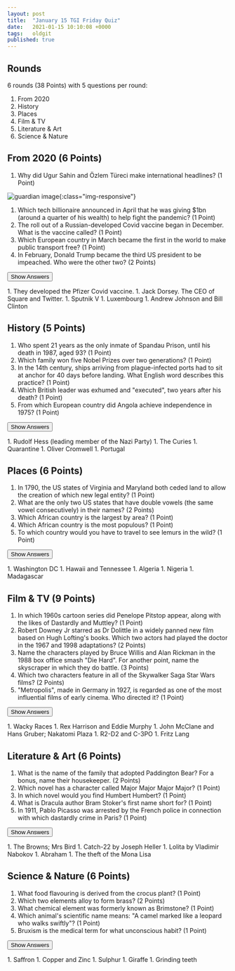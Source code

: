 ```yaml
---
layout: post
title:  "January 15 TGI Friday Quiz"
date:   2021-01-15 10:10:08 +0000
tags:   oldgit
published: true
---
```


## Rounds

 6 rounds (38 Points) with 5 questions per round:

 1. From 2020
 1. History
 1. Places
 1. Film & TV
 1. Literature & Art
 1. Science & Nature

## From 2020 (6 Points)

 1. Why did Ugur Sahin and Özlem Türeci make international headlines? (1 Point)

   ![guardian image](https://i.guim.co.uk/img/media/fc05d868ac03800201c37728e9e1f983057057c4/0_0_2560_1536/master/2560.jpg?width=700&quality=85&auto=format&fit=max&s=e39c0872e11af5997814cf0856313532){:class="img-responsive"}

 1. Which tech billionaire announced in April that he was giving $1bn (around a quarter of his wealth)
    to help fight the pandemic? (1 Point)
 1. The roll out of a Russian-developed Covid vaccine began in December. What is the vaccine called? (1 Point)
 1. Which European country in March became the first in the world to make public transport free? (1 Point)
 1. In February, Donald Trump became the third US president to be impeached. Who were the other two? (2 Points)

<!-- markdownlint-disable -->
<button class="answer-button">Show Answers</button>
<div class="hide" markdown="1">
<!-- markdownlint-restore -->
1. They developed the Pfizer Covid vaccine.
1. Jack Dorsey. The CEO of Square and Twitter.
1. Sputnik V
1. Luxembourg
1. Andrew Johnson and Bill Clinton
<!-- markdownlint-disable -->
</div>
<!-- markdownlint-restore -->

## History (5 Points)

1. Who spent 21 years as the only inmate of Spandau Prison, until his death in 1987, aged 93? (1 Point)
1. Which family won five Nobel Prizes over two generations? (1 Point)
1. In the 14th century, ships arriving from plague-infected ports had to sit at anchor for 40 days
   before landing. What English word describes this practice? (1 Point)
1. Which British leader was exhumed and "executed", two years after his death? (1 Point)
1. From which European country did Angola achieve independence in 1975? (1 Point)

<!-- markdownlint-disable -->
<button class="answer-button">Show Answers</button>
<div class="hide" markdown="1">
<!-- markdownlint-restore -->
1. Rudolf Hess (leading member of the Nazi Party)
1. The Curies
1. Quarantine
1. Oliver Cromwell
1. Portugal
<!-- markdownlint-disable -->
</div>
<!-- markdownlint-restore -->

## Places (6 Points)

1. In 1790, the US states of Virginia and Maryland both ceded land to allow the creation of which
   new legal entity? (1 Point)
1. What are the only two US states that have double vowels (the same vowel consecutively) in their names?
   (2 Points)
1. Which African country is the largest by area? (1 Point)
1. Which African country is the most populous? (1 Point)
1. To which country would you have to travel to see lemurs in the wild? (1 Point)

<!-- markdownlint-disable -->
<button class="answer-button">Show Answers</button>
<div class="hide" markdown="1">
<!-- markdownlint-restore -->
1. Washington DC
1. Hawaii and Tennessee
1. Algeria
1. Nigeria
1. Madagascar
<!-- markdownlint-disable -->
</div>
<!-- markdownlint-restore -->

## Film & TV (9 Points)

1. In which 1960s cartoon series did Penelope Pitstop appear, along with the likes of Dastardly and Muttley?
   (1 Point)
1. Robert Downey Jr starred as Dr Dolittle in a widely panned new film based on Hugh Lofting's books.
   Which two actors had played the doctor in the 1967 and 1998 adaptations? (2 Points)
1. Name the characters played by Bruce Willis and Alan Rickman in the 1988 box office smash "Die Hard".
   For another point, name the skyscraper in which they do battle. (3 Points)
1. Which two characters feature in all of the Skywalker Saga Star Wars films? (2 Points)
1. "Metropolis", made in Germany in 1927, is regarded as one of the most influential films of early cinema.
   Who directed it? (1 Point)

<!-- markdownlint-disable -->
<button class="answer-button">Show Answers</button>
<div class="hide" markdown="1">
<!-- markdownlint-restore -->
1. Wacky Races
1. Rex Harrison and Eddie Murphy
1. John McClane and Hans Gruber; Nakatomi Plaza
1. R2-D2 and C-3PO
1. Fritz Lang
<!-- markdownlint-disable -->
</div>
<!-- markdownlint-restore -->

## Literature & Art (6 Points)

1. What is the name of the family that adopted Paddington Bear?
   For a bonus, name their housekeeper. (2 Points)
1. Which novel has a character called Major Major Major Major? (1 Point)
1. In which novel would you find Humbert Humbert? (1 Point)
1. What is Dracula author Bram Stoker's first name short for? (1 Point)
1. In 1911, Pablo Picasso was arrested by the French police in connection with which dastardly crime
   in Paris? (1 Point)

<!-- markdownlint-disable -->
<button class="answer-button">Show Answers</button>
<div class="hide" markdown="1">
<!-- markdownlint-restore -->
1. The Browns; Mrs Bird
1. Catch-22 by Joseph Heller
1. Lolita by Vladimir Nabokov
1. Abraham
1. The theft of the Mona Lisa
<!-- markdownlint-disable -->
</div>
<!-- markdownlint-restore -->

## Science & Nature (6 Points)

1. What food flavouring is derived from the crocus plant? (1 Point)
1. Which two elements alloy to form brass? (2 Points)
1. What chemical element was formerly known as Brimstone? (1 Point)
1. Which animal's scientific name means: "A camel marked like a leopard who walks swiftly"? (1 Point)
1. Bruxism is the medical term for what unconscious habit? (1 Point)

<!-- markdownlint-disable -->
<button class="answer-button">Show Answers</button>
<div class="hide" markdown="1">
<!-- markdownlint-restore -->
1. Saffron
1. Copper and Zinc
1. Sulphur
1. Giraffe
1. Grinding teeth
<!-- markdownlint-disable -->
</div>
<!-- markdownlint-restore -->

